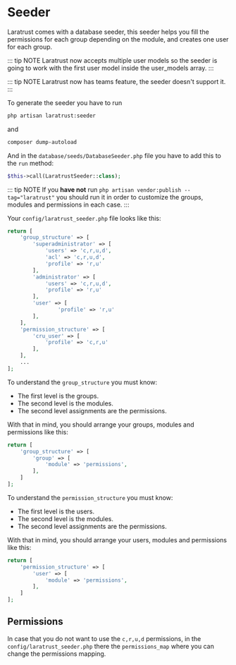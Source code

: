 # Seeder

Laratrust comes with a database seeder, this seeder helps you fill the permissions for each group depending on the module, and creates one user for each group.

::: tip NOTE
Laratrust now accepts multiple user models so the seeder is going to work with the first user model inside the user_models array.
:::

::: tip NOTE
Laratrust now has teams feature, the seeder doesn't support it.
:::

To generate the seeder you have to run

```bash
php artisan laratrust:seeder
```

and

```bash
composer dump-autoload
```

And in the `database/seeds/DatabaseSeeder.php` file you have to add this to the `run` method:

```php
$this->call(LaratrustSeeder::class);
```

::: tip NOTE
If you **have not** run `php artisan vendor:publish --tag="laratrust"` you should run it in order to customize the groups, modules and permissions in each case.
:::

Your `config/laratrust_seeder.php` file looks like this:

```php
return [
    'group_structure' => [
        'superadministrator' => [
            'users' => 'c,r,u,d',
            'acl' => 'c,r,u,d',
            'profile' => 'r,u'
        ],
        'administrator' => [
            'users' => 'c,r,u,d',
            'profile' => 'r,u'
        ],
        'user' => [
                'profile' => 'r,u'
        ],
    ],
    'permission_structure' => [
        'cru_user' => [
            'profile' => 'c,r,u'
        ],
    ],
    ...
];
```

To understand the `group_structure` you must know:

* The first level is the groups.
* The second level is the modules.
* The second level assignments are the permissions.

With that in mind, you should arrange your groups, modules and permissions like this:

```php
return [
    'group_structure' => [
        'group' => [
            'module' => 'permissions',
        ],
    ]
];
```

To understand the `permission_structure` you must know:

* The first level is the users.
* The second level is the modules.
* The second level assignments are the permissions.

With that in mind, you should arrange your users, modules and permissions like this:

```php
return [
    'permission_structure' => [
        'user' => [
            'module' => 'permissions',
        ],
    ]
];
```

## Permissions

In case that you do not want to use the `c,r,u,d` permissions, in the `config/laratrust_seeder.php` there the `permissions_map` where you can change the permissions mapping.
